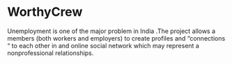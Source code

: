 # WorthyCrew
 
Unemployment is one of the major problem in India .The project allows a
members (both workers and employers) to create profiles and “connections
“ to each other in and online social network which may represent a
nonprofessional relationships.
